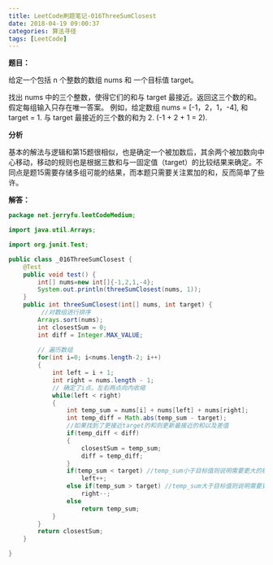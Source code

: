 ```yaml
---
title: LeetCode刷题笔记-016ThreeSumClosest
date: 2018-04-19 09:00:37
categories: 算法寻径
tags: [LeetCode]
---
```

**题目：**

给定一个包括 n 个整数的数组 nums 和 一个目标值 target。

找出 nums 中的三个整数，使得它们的和与 target 最接近。返回这三个数的和。假定每组输入只存在唯一答案。
例如，给定数组 nums = [-1，2，1，-4], 和 target = 1.
与 target 最接近的三个数的和为 2. (-1 + 2 + 1 = 2).

**分析**

基本的解法与逻辑和第15题很相似，也是确定一个被加数后，其余两个被加数向中心移动，移动的规则也是根据三数和与一固定值（target）的比较结果来确定。不同点是题15需要存储多组可能的结果，而本题只需要关注累加的和，反而简单了些许。

**解答：**

````java
package net.jerryfu.leetCodeMedium;

import java.util.Arrays;

import org.junit.Test;

public class _016ThreeSumClosest {
	@Test
	public void test() {
		int[] nums=new int[]{-1,2,1,-4};
		System.out.println(threeSumClosest(nums, 1));
	}
    public int threeSumClosest(int[] nums, int target) {
    	 //对数组进行排序
        Arrays.sort(nums);
        int closestSum = 0;
        int diff = Integer.MAX_VALUE;
        
        // 遍历数组
        for(int i=0; i<nums.length-2; i++)
        {
            int left = i + 1;
            int right = nums.length - 1;
            // 确定了i点，左右两点向内收缩
            while(left < right)
            {
                int temp_sum = nums[i] + nums[left] + nums[right];
                int temp_diff = Math.abs(temp_sum - target);
                //如果找到了更接近target的和则更新最接近的和以及差值
                if(temp_diff < diff)
                {
                    closestSum = temp_sum;
                    diff = temp_diff;
                }
                if(temp_sum < target) //temp_sum小于目标值则说明需要更大的被加数，所以左指针右移
                    left++;
                else if(temp_sum > target) //temp_sum大于目标值则说明需要更小的被加数，故右指针左移
                    right--;
                else
                    return temp_sum;
            }
        }
        return closestSum;
    }

}

````
